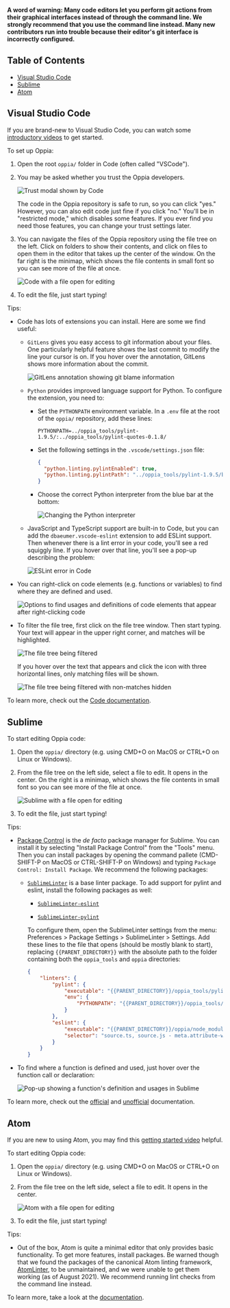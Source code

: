 **A word of warning: Many code editors let you perform git actions from their graphical interfaces instead of through the command line. We strongly recommend that you use the command line instead. Many new contributors run into trouble because their editor's git interface is incorrectly configured.**

## Table of Contents

* [Visual Studio Code](#visual-studio-code)
* [Sublime](#sublime)
* [Atom](#atom)

## Visual Studio Code

If you are brand-new to Visual Studio Code, you can watch some [introductory videos](https://code.visualstudio.com/docs/getstarted/introvideos) to get started.

To set up Oppia:

1. Open the root `oppia/` folder in Code (often called "VSCode").

2. You may be asked whether you trust the Oppia developers.

   ![Trust modal shown by Code](images/commonEditors/vscodeTrust.png)

   The code in the Oppia repository is safe to run, so you can click "yes." However, you can also edit code just fine if you click "no." You'll be in "restricted mode," which disables some features. If you ever find you need those features, you can change your trust settings later.

3. You can navigate the files of the Oppia repository using the file tree on the left. Click on folders to show their contents, and click on files to open them in the editor that takes up the center of the window. On the far right is the minimap, which shows the file contents in small font so you can see more of the file at once.

   ![Code with a file open for editing](images/commonEditors/vscodeEditor.png)

4. To edit the file, just start typing!

Tips:

* Code has lots of extensions you can install. Here are some we find useful:

  * `GitLens` gives you easy access to git information about your files. One particularly helpful feature shows the last commit to modify the line your cursor is on. If you hover over the annotation, GitLens shows more information about the commit.

    ![GitLens annotation showing git blame information](images/commonEditors/vscodeGitLens.png)

  * `Python` provides improved language support for Python. To configure the extension, you need to:

    * Set the `PYTHONPATH` environment variable. In a `.env` file at the root of the `oppia/` repository, add these lines:

      ```text
      PYTHONPATH=../oppia_tools/pylint-1.9.5/:../oppia_tools/pylint-quotes-0.1.8/
      ```

    * Set the following settings in the `.vscode/settings.json` file:

      ```json
      {
        "python.linting.pylintEnabled": true,
        "python.linting.pylintPath": "../oppia_tools/pylint-1.9.5/bin/pylint"
      }
      ```

    * Choose the correct Python interpreter from the blue bar at the bottom:

      ![Changing the Python interpreter](images/commonEditors/vscodePythonInterpreter.png)

  * JavaScript and TypeScript support are built-in to Code, but you can add the `dbaeumer.vscode-eslint` extension to add ESLint support. Then whenever there is a lint error in your code, you'll see a red squiggly line. If you hover over that line, you'll see a pop-up describing the problem:

    ![ESLint error in Code](images/commonEditors/vscodeEslint.png)

* You can right-click on code elements (e.g. functions or variables) to find where they are defined and used.

  ![Options to find usages and definitions of code elements that appear after right-clicking code](images/commonEditors/vscodeRightClick.png)

* To filter the file tree, first click on the file tree window. Then start typing. Your text will appear in the upper right corner, and matches will be highlighted.

  ![The file tree being filtered](images/commonEditors/vscodeFilterHighlight.png)

  If you hover over the text that appears and click the icon with three horizontal lines, only matching files will be shown.

  ![The file tree being filtered with non-matches hidden](images/commonEditors/vscodeFilterHide.png)

To learn more, check out the [Code documentation](https://code.visualstudio.com/docs).

## Sublime

To start editing Oppia code:

1. Open the `oppia/` directory (e.g. using CMD+O on MacOS or CTRL+O on Linux or Windows).

2. From the file tree on the left side, select a file to edit. It opens in the center. On the right is a minimap, which shows the file contents in small font so you can see more of the file at once.

   ![Sublime with a file open for editing](images/commonEditors/sublimeEditor.png)

3. To edit the file, just start typing!

Tips:

* [Package Control](http://www.sublimelinter.com/en/stable/) is the *de facto* package manager for Sublime. You can install it by selecting "Install Package Control" from the "Tools" menu. Then you can install packages by opening the command pallete (CMD-SHIFT-P on MacOS or CTRL-SHIFT-P on Windows) and typing `Package Control: Install Package`. We recommend the following packages:

  * [`SublimeLinter`](https://packagecontrol.io/packages/SublimeLinter) is a base linter package. To add support for pylint and eslint, install the following packages as well:

    * [`SublimeLinter-eslint`](https://packagecontrol.io/packages/SublimeLinter-eslint)

    * [`SublimeLinter-pylint`](https://packagecontrol.io/packages/SublimeLinter-pylint)

    To configure them, open the SublimeLinter settings from the menu: Preferences > Package Settings > SublimeLinter > Settings. Add these lines to the file that opens (should be mostly blank to start), replacing `{{PARENT_DIRECTORY}}` with the absolute path to the folder containing both the `oppia_tools` and `oppia` directories:

    ```json
    {
        "linters": {
            "pylint": {
                "executable": "{{PARENT_DIRECTORY}}/oppia_tools/pylint-1.9.5/bin/pylint",
                "env": {
                    "PYTHONPATH": "{{PARENT_DIRECTORY}}/oppia_tools/pylint-1.9.5/:{{PARENT_DIRECTORY}}/oppia_tools/pylint-quotes-0.1.8/"
                }
            },
            "eslint": {
                "executable": "{{PARENT_DIRECTORY}}/oppia/node_modules/eslint/bin/eslint.js",
                "selector": "source.ts, source.js - meta.attribute-with-value"
            }
        }
    }
    ```

* To find where a function is defined and used, just hover over the function call or declaration:

  ![Pop-up showing a function's definition and usages in Sublime](images/commonEditors/sublimeFunctionDefinitionAndUsage.png)

To learn more, check out the [official](https://www.sublimetext.com/docs/index.html) and [unofficial](https://docs.sublimetext.io/) documentation.

## Atom

If you are new to using Atom, you may find this [getting started video](https://www.youtube.com/watch?v=U5POoGSrtGg) helpful.

To start editing Oppia code:

1. Open the `oppia/` directory (e.g. using CMD+O on MacOS or CTRL+O on Linux or Windows).

2. From the file tree on the left side, select a file to edit. It opens in the center.

   ![Atom with a file open for editing](images/commonEditors/atomEditor.png)

3. To edit the file, just start typing!

Tips:

* Out of the box, Atom is quite a minimal editor that only provides basic functionality. To get more features, install packages. Be warned though that we found the packages of the canonical Atom linting framework, [AtomLinter](https://atomlinter.github.io), to be unmaintained, and we were unable to get them working (as of August 2021). We recommend running lint checks from the command line instead.

To learn more, take a look at the [documentation](https://flight-manual.atom.io/).
